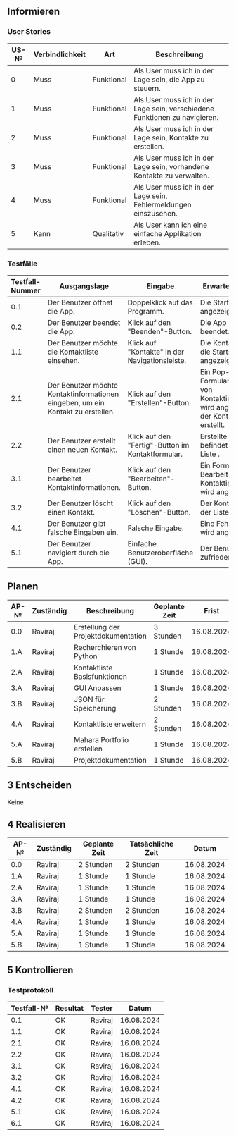 ## Informieren

### User Stories

| US-№ | Verbindlichkeit | Art          | Beschreibung                                                       |
| ---- | --------------- | ------------ | ------------------------------------------------------------------|
| 0    | Muss            | Funktional   | Als User muss ich in der Lage sein, die App zu steuern. |
| 1    | Muss            | Funktional   | Als User muss ich in der Lage sein, verschiedene Funktionen zu navigieren. |
| 2    | Muss            | Funktional   | Als User muss ich in der Lage sein, Kontakte zu erstellen. |
| 3    | Muss            | Funktional   | Als User muss ich in der Lage sein, vorhandene Kontakte zu verwalten. |
| 4    | Muss            | Funktional   | Als User muss ich in der Lage sein, Fehlermeldungen einszusehen. |
| 5    | Kann            | Qualitativ   | Als User kann ich eine einfache Applikation erleben. |



### Testfälle

| Testfall-Nummer | Ausgangslage                                  | Eingabe                                        | Erwartete Ausgabe                                                      |
| --------------- | --------------------------------------------- | ---------------------------------------------- | ---------------------------------------------------------------------- |
| 0.1             | Der Benutzer öffnet die App.                  | Doppelklick auf das Programm.                  | Die Startseite wird angezeigt.                                         |
| 0.2             | Der Benutzer beendet die App.                 | Klick auf den "Beenden"-Button.                | Die App wird beendet.                                                  |
| 1.1             | Der Benutzer möchte die Kontaktliste einsehen.| Klick auf "Kontakte" in der Navigationsleiste. | Die Kontaktliste bzw. die Startseite wird angezeigt.                   |
| 2.1             | Der Benutzer möchte Kontaktinformationen eingeben, um ein Kontakt zu erstellen.    | Klick auf den "Erstellen"-Button.              | Ein Pop-up-Formular zur Eingabe von Kontaktinformationen wird angezeigt und der Kontakt wird erstellt. |
| 2.2             | Der Benutzer erstellt einen neuen Kontakt.    | Klick auf den "Fertig"-Button im Kontaktformular.              | Erstellte Kontakt befindet sich in der Liste . |
| 3.1             | Der Benutzer bearbeitet Kontaktinformationen. | Klick auf den "Bearbeiten"-Button.             | Ein Formular zur Bearbeitung der Kontaktinformationen wird angezeigt.  |
| 3.2             | Der Benutzer löscht einen Kontakt.            | Klick auf den "Löschen"-Button.                | Der Kontakt wird aus der Liste entfernt.                               |
| 4.1             | Der Benutzer gibt falsche Eingaben ein.       | Falsche Eingabe.                               | Eine Fehlermeldung wird angezeigt.                                     |
| 5.1             | Der Benutzer navigiert durch die App.         | Einfache Benutzeroberfläche (GUI).             | Der Benutzer ist zufrieden.                                            |

## Planen


| AP-№ | Zuständig | Beschreibung                            | Geplante Zeit | Frist        |
| ---- | --------- | --------------------------------------- | ------------- | ------------ |
| 0.0  | Raviraj   | Erstellung der Projektdokumentation    | 3 Stunden     | 16.08.2024   |
| 1.A  | Raviraj   | Recherchieren von Python     | 1 Stunde     | 16.08.2024  |
| 2.A  | Raviraj   | Kontaktliste Basisfunktionen         | 1 Stunde    | 16.08.2024   |
| 3.A  | Raviraj   | GUI Anpassen  | 1 Stunde | 16.08.2024   |
| 3.B  | Raviraj   | JSON für Speicherung | 2 Stunden | 16.08.2024   |
| 4.A  | Raviraj   | Kontaktliste erweitern         | 2 Stunden     | 16.08.2024   |
| 5.A  | Raviraj   | Mahara Portfolio erstellen        | 1 Stunde    | 16.08.2024   |
| 5.B  | Raviraj   | Projektdokumentation        | 1 Stunde    | 16.08.2024   |

## 3 Entscheiden

Keine

## 4 Realisieren

| AP-№ | Zuständig | Geplante Zeit | Tatsächliche Zeit | Datum      |
| ---- | --------- | ------------- | ----------------- | ---------- |
| 0.0  | Raviraj   | 2 Stunden      | 2 Stunden         | 16.08.2024 |
| 1.A  | Raviraj   | 1 Stunde      | 1 Stunde      | 16.08.2024 |
| 2.A  | Raviraj   | 1 Stunde      | 1 Stunde         | 16.08.2024 |
| 3.A  | Raviraj   | 1 Stunde      | 1 Stunde        | 16.08.2024 |
| 3.B  | Raviraj   | 2 Stunden      | 2 Stunden         | 16.08.2024 |
| 4.A  | Raviraj   | 1 Stunde     | 1 Stunde        | 16.08.2024 |
| 5.A  | Raviraj   | 1 Stunde      | 1 Stunde         | 16.08.2024 |
| 5.B  | Raviraj   | 1 Stunde      | 1 Stunde         | 16.08.2024 |

## 5 Kontrollieren

### Testprotokoll

| Testfall-№ | Resultat | Tester  | Datum     |
| -----------| ---------| --------| ----------|
| 0.1        | OK       | Raviraj | 16.08.2024|
| 1.1        | OK       | Raviraj | 16.08.2024|
| 2.1        | OK       | Raviraj | 16.08.2024|
| 2.2        | OK       | Raviraj | 16.08.2024|
| 3.1        | OK       | Raviraj | 16.08.2024|
| 3.2        | OK       | Raviraj | 16.08.2024|
| 4.1        | OK       | Raviraj | 16.08.2024|
| 4.2        | OK       | Raviraj | 16.08.2024|
| 5.1        | OK       | Raviraj | 16.08.2024|
| 6.1        | OK       | Raviraj | 16.08.2024|

